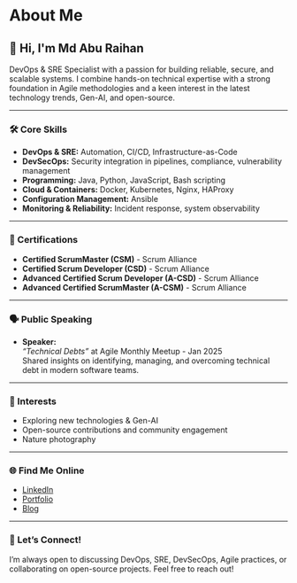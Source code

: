 # About Me

## 👋 Hi, I'm Md Abu Raihan

DevOps & SRE Specialist with a passion for building reliable, secure, and scalable systems. I combine hands-on technical expertise with a strong foundation in Agile methodologies and a keen interest in the latest technology trends, Gen-AI, and open-source.

---

### 🛠️ Core Skills

- **DevOps & SRE:** Automation, CI/CD, Infrastructure-as-Code
- **DevSecOps:** Security integration in pipelines, compliance, vulnerability management
- **Programming:** Java, Python, JavaScript, Bash scripting
- **Cloud & Containers:** Docker, Kubernetes, Nginx, HAProxy
- **Configuration Management:** Ansible
- **Monitoring & Reliability:** Incident response, system observability

---

### 🏅 Certifications

- **Certified ScrumMaster (CSM)** - Scrum Alliance
- **Certified Scrum Developer (CSD)** - Scrum Alliance
- **Advanced Certified Scrum Developer (A-CSD)** - Scrum Alliance
- **Advanced Certified ScrumMaster (A-CSM)** - Scrum Alliance

---

### 🗣️ Public Speaking

- **Speaker:**  
  _“Technical Debts”_ at Agile Monthly Meetup - Jan 2025  
  Shared insights on identifying, managing, and overcoming technical debt in modern software teams.

---

### 🌱 Interests

- Exploring new technologies & Gen-AI
- Open-source contributions and community engagement
- Nature photography

---

### 🌐 Find Me Online

- [LinkedIn](https://www.linkedin.com/in/mdaburaihan/)
- [Portfolio](https://profile.mdaburaihan.pro)
- [Blog](https://blog.mdaburaihan.pro/)

---

### 📢 Let’s Connect!

I’m always open to discussing DevOps, SRE, DevSecOps, Agile practices, or collaborating on open-source projects. Feel free to reach out!
